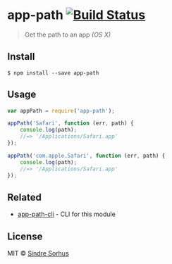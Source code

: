 # app-path [![Build Status](https://travis-ci.org/sindresorhus/app-path.svg?branch=master)](https://travis-ci.org/sindresorhus/app-path)

> Get the path to an app *(OS X)*


## Install

```
$ npm install --save app-path
```


## Usage

```js
var appPath = require('app-path');

appPath('Safari', function (err, path) {
	console.log(path);
	//=> '/Applications/Safari.app'
});

appPath('com.apple.Safari', function (err, path) {
	console.log(path);
	//=> '/Applications/Safari.app'
});
```


## Related

- [app-path-cli](https://github.com/sindresorhus/app-path-cli) - CLI for this module


## License

MIT © [Sindre Sorhus](http://sindresorhus.com)
